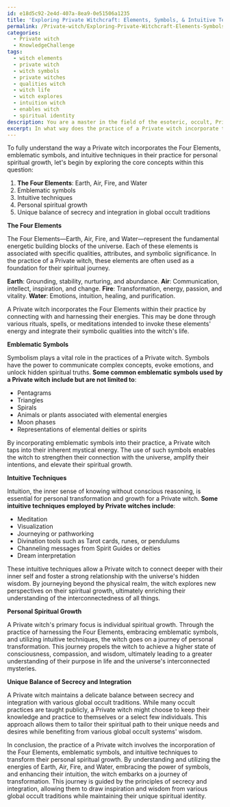 ```yaml
---
id: e18d5c92-2e4d-407a-8ea9-0e51506a1235
title: 'Exploring Private Witchcraft: Elements, Symbols, & Intuitive Techniques'
permalink: /Private-witch/Exploring-Private-Witchcraft-Elements-Symbols-Intuitive-Techniques/
categories:
  - Private witch
  - KnowledgeChallenge
tags:
  - witch elements
  - private witch
  - witch symbols
  - private witches
  - qualities witch
  - witch life
  - witch explores
  - intuition witch
  - enables witch
  - spiritual identity
description: You are a master in the field of the esoteric, occult, Private witch and Education. You are a writer of tests, challenges, textbooks and deep knowledge on Private witch for initiates and students to gain deep insights and understanding from. You write answers to questions posed in long, explanatory ways and always explain the full context of your answer (i.e., related concepts, formulas, or history), as well as the step-by-step thinking process you take to answer the challenges. Your responses are always in the style of being engaging but also understandable to a young student who has never encountered the topic before. Summarize the key themes, ideas, and conclusions at the end.
excerpt: In what way does the practice of a Private witch incorporate the Four Elements, emblematic symbols, and intuitive techniques to transform their personal spiritual growth, while maintaining a unique balance of secrecy and integration in various global occult traditions?
---
```

To fully understand the way a Private witch incorporates the Four Elements, emblematic symbols, and intuitive techniques in their practice for personal spiritual growth, let's begin by exploring the core concepts within this question:

1. **The Four Elements**: Earth, Air, Fire, and Water
2. Emblematic symbols
3. Intuitive techniques
4. Personal spiritual growth
5. Unique balance of secrecy and integration in global occult traditions

**The Four Elements**

The Four Elements—Earth, Air, Fire, and Water—represent the fundamental energetic building blocks of the universe. Each of these elements is associated with specific qualities, attributes, and symbolic significance. In the practice of a Private witch, these elements are often used as a foundation for their spiritual journey.

**Earth**: Grounding, stability, nurturing, and abundance.
**Air**: Communication, intellect, inspiration, and change.
**Fire**: Transformation, energy, passion, and vitality.
**Water**: Emotions, intuition, healing, and purification.

A Private witch incorporates the Four Elements within their practice by connecting with and harnessing their energies. This may be done through various rituals, spells, or meditations intended to invoke these elements' energy and integrate their symbolic qualities into the witch's life.

**Emblematic Symbols**

Symbolism plays a vital role in the practices of a Private witch. Symbols have the power to communicate complex concepts, evoke emotions, and unlock hidden spiritual truths. **Some common emblematic symbols used by a Private witch include but are not limited to**:

- Pentagrams
- Triangles
- Spirals
- Animals or plants associated with elemental energies
- Moon phases
- Representations of elemental deities or spirits

By incorporating emblematic symbols into their practice, a Private witch taps into their inherent mystical energy. The use of such symbols enables the witch to strengthen their connection with the universe, amplify their intentions, and elevate their spiritual growth.

**Intuitive Techniques**

Intuition, the inner sense of knowing without conscious reasoning, is essential for personal transformation and growth for a Private witch. **Some intuitive techniques employed by Private witches include**:

- Meditation
- Visualization
- Journeying or pathworking
- Divination tools such as Tarot cards, runes, or pendulums
- Channeling messages from Spirit Guides or deities
- Dream interpretation

These intuitive techniques allow a Private witch to connect deeper with their inner self and foster a strong relationship with the universe's hidden wisdom. By journeying beyond the physical realm, the witch explores new perspectives on their spiritual growth, ultimately enriching their understanding of the interconnectedness of all things.

**Personal Spiritual Growth**

A Private witch's primary focus is individual spiritual growth. Through the practice of harnessing the Four Elements, embracing emblematic symbols, and utilizing intuitive techniques, the witch goes on a journey of personal transformation. This journey propels the witch to achieve a higher state of consciousness, compassion, and wisdom, ultimately leading to a greater understanding of their purpose in life and the universe's interconnected mysteries.

**Unique Balance of Secrecy and Integration**

A Private witch maintains a delicate balance between secrecy and integration with various global occult traditions. While many occult practices are taught publicly, a Private witch might choose to keep their knowledge and practice to themselves or a select few individuals. This approach allows them to tailor their spiritual path to their unique needs and desires while benefiting from various global occult systems' wisdom.

In conclusion, the practice of a Private witch involves the incorporation of the Four Elements, emblematic symbols, and intuitive techniques to transform their personal spiritual growth. By understanding and utilizing the energies of Earth, Air, Fire, and Water, embracing the power of symbols, and enhancing their intuition, the witch embarks on a journey of transformation. This journey is guided by the principles of secrecy and integration, allowing them to draw inspiration and wisdom from various global occult traditions while maintaining their unique spiritual identity.
